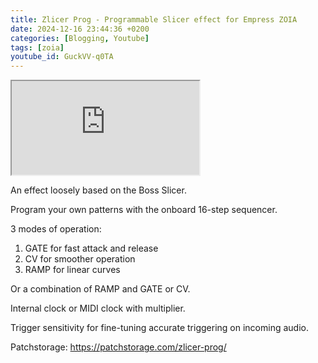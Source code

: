 ```yaml
---
title: Zlicer Prog - Programmable Slicer effect for Empress ZOIA
date: 2024-12-16 23:44:36 +0200
categories: [Blogging, Youtube]
tags: [zoia]
youtube_id: GuckVV-q0TA
---
```



<div class="embed-responsive embed-responsive-16by9" >
    <iframe class="embed-responsive-item"  src="https://www.youtube.com/embed/{{ page.youtube_id }}"></iframe>
</div>

An effect loosely based on the Boss Slicer.

Program your own patterns with the onboard 16-step sequencer. 

3 modes of operation:
1) GATE for fast attack and release
2) CV for smoother operation
3) RAMP for linear curves

Or a combination of RAMP and GATE or CV.

Internal clock or MIDI clock with multiplier.

Trigger sensitivity for fine-tuning accurate triggering on incoming audio. 

Patchstorage: https://patchstorage.com/zlicer-prog/